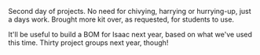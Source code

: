 Second day of projects. No need for chivying, harrying or hurrying-up, just a days work. Brought more kit over, as requested, for students to use.

It'll be useful to build a BOM for Isaac next year, based on what we've used this time. Thirty project groups next year, though!


